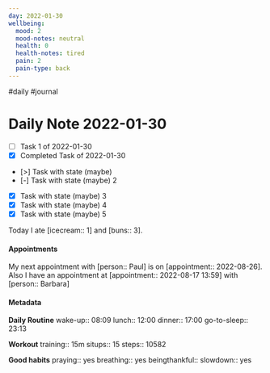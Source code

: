 ```yaml
---
day: 2022-01-30
wellbeing:
  mood: 2
  mood-notes: neutral
  health: 0
  health-notes: tired
  pain: 2
  pain-type: back
---
```

#daily #journal

# Daily Note 2022-01-30

- [ ] Task 1 of 2022-01-30
- [x] Completed Task of 2022-01-30
- [>] Task with state (maybe)
- [-] Task with state (maybe) 2
- [x] Task with state (maybe) 3
- [x] Task with state (maybe) 4
- [x] Task with state (maybe) 5

Today I ate [icecream:: 1] and [buns:: 3].

#### Appointments
My next appointment with [person:: Paul] is on [appointment:: 2022-08-26].
Also I have an appointment at [appointment:: 2022-08-17 13:59] with [person:: Barbara]

#### Metadata

**Daily Routine**
wake-up:: 08:09
lunch:: 12:00
dinner:: 17:00
go-to-sleep:: 23:13

**Workout**
training:: 15m
situps:: 15
steps:: 10582

**Good habits**
praying:: yes
breathing:: yes
beingthankful:: 
slowdown:: yes
